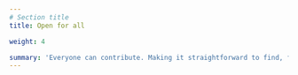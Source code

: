 ```yaml
---
# Section title
title: Open for all

weight: 4

summary: 'Everyone can contribute. Making it straightforward to find, follow and directly **add value** on challenges. You can easily engage, learn from or add to the collective **wisdom of the community**. An **open source platform**, to benefit everyone.'
---
```

